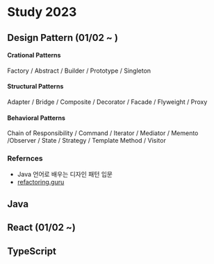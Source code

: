 # Study 2023
## Design Pattern (01/02 ~ ) 
#### Crational Patterns
Factory / Abstract / Builder / Prototype / Singleton

#### Structural Patterns
Adapter / Bridge / Composite / Decorator / Facade / 
Flyweight / Proxy

#### Behavioral Patterns
Chain of Responsibility / Command / Iterator / Mediator / Memento 
/Observer / State / Strategy / Template Method / Visitor

### Refernces
- Java 언어로 배우는 디자인 패턴 입문
- [refactoring.guru](https://refactoring.guru/design-patterns)

## Java 
## React (01/02 ~)
## TypeScript
